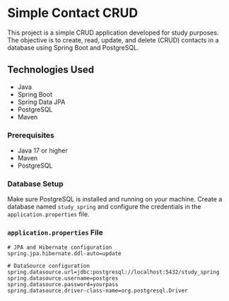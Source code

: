 # Simple Contact CRUD

This project is a simple CRUD application developed for study purposes. The objective is to create, read, update, and delete (CRUD) contacts in a database using Spring Boot and PostgreSQL.

## Technologies Used

- Java
- Spring Boot
- Spring Data JPA
- PostgreSQL
- Maven

### Prerequisites

- Java 17 or higher
- Maven
- PostgreSQL

### Database Setup

Make sure PostgreSQL is installed and running on your machine. Create a database named `study_spring` and configure the credentials in the `application.properties` file.

### `application.properties` File

```properties
# JPA and Hibernate configuration
spring.jpa.hibernate.ddl-auto=update

# DataSource configuration
spring.datasource.url=jdbc:postgresql://localhost:5432/study_spring
spring.datasource.username=postgres
spring.datasource.password=yourpass
spring.datasource.driver-class-name=org.postgresql.Driver
